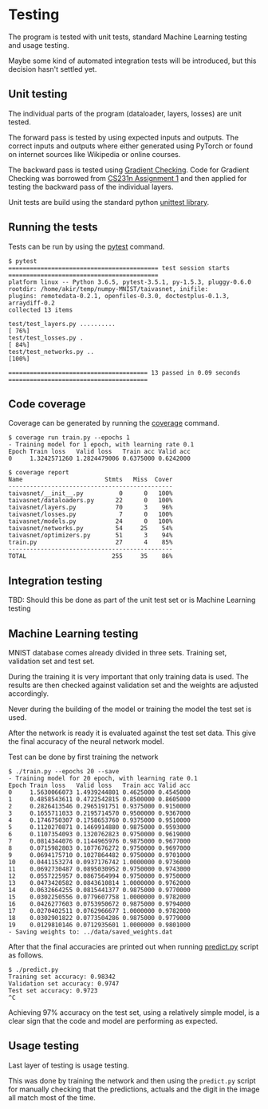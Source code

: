 # Testing

The program is tested with unit tests, standard Machine Learning testing and usage testing.

Maybe some kind of automated integration tests will be introduced, but this decision hasn't settled yet.

## Unit testing

The individual parts of the program (dataloader, layers, losses) are unit tested.

The forward pass is tested by using expected inputs and outputs. The correct inputs and outputs where either generated using PyTorch or found on internet sources like Wikipedia or online courses.

The backward pass is tested using [Gradient Checking](http://ufldl.stanford.edu/wiki/index.php/Gradient_checking_and_advanced_optimization). Code for Gradient Checking was borrowed from [CS231n Assignment 1](http://cs231n.github.io/assignments2016/assignment1/) and then applied for testing the backward pass of the individual layers.

Unit tests are build using the standard python [unittest library](https://docs.python.org/3/library/unittest.html).

## Running the tests

Tests can be run by using the [pytest](https://docs.pytest.org/en/latest/) command.

```
$ pytest
========================================== test session starts ==========================================
platform linux -- Python 3.6.5, pytest-3.5.1, py-1.5.3, pluggy-0.6.0
rootdir: /home/akir/temp/numpy-MNIST/taivasnet, inifile:
plugins: remotedata-0.2.1, openfiles-0.3.0, doctestplus-0.1.3, arraydiff-0.2
collected 13 items

test/test_layers.py ..........                                                                    [ 76%]
test/test_losses.py .                                                                             [ 84%]
test/test_networks.py ..                                                                          [100%]

======================================= 13 passed in 0.09 seconds =======================================
```

## Code coverage

Coverage can be generated by running the [coverage](https://coverage.readthedocs.io/en/coverage-4.5.1a/) command.

```
$ coverage run train.py --epochs 1
- Training model for 1 epoch, with learning rate 0.1
Epoch Train loss   Valid loss   Train acc Valid acc
0     1.3242571260 1.2824479006 0.6375000 0.6242000
```

```
$ coverage report
Name                       Stmts   Miss  Cover
----------------------------------------------
taivasnet/__init__.py          0      0   100%
taivasnet/dataloaders.py      22      0   100%
taivasnet/layers.py           70      3    96%
taivasnet/losses.py            7      0   100%
taivasnet/models.py           24      0   100%
taivasnet/networks.py         54     25    54%
taivasnet/optimizers.py       51      3    94%
train.py                      27      4    85%
----------------------------------------------
TOTAL                        255     35    86%
```

## Integration testing

TBD: Should this be done as part of the unit test set or is Machine Learning testing 

## Machine Learning testing

MNIST database comes already divided in three sets. Training set, validation set and test set.

During the training it is very important that only training data is used. The results are then checked against validation set and the weights are adjusted accordingly.

Never during the building of the model or training the model the test set is used.

After the network is ready it is evaluated against the test set data. This give the final accuracy of the neural network model.

Test can be done by first training the network

```
$ ./train.py --epochs 20 --save
- Training model for 20 epoch, with learning rate 0.1
Epoch Train loss   Valid loss   Train acc Valid acc
0     1.5630066073 1.4939244801 0.4625000 0.4545000
1     0.4858543611 0.4722542815 0.8500000 0.8605000
2     0.2826413546 0.2965191751 0.9375000 0.9150000
3     0.1655711033 0.2195714570 0.9500000 0.9367000
4     0.1746750307 0.1758653760 0.9375000 0.9510000
5     0.1120270871 0.1469914880 0.9875000 0.9593000
6     0.1107354093 0.1320762823 0.9750000 0.9619000
7     0.0814344076 0.1144965976 0.9875000 0.9677000
8     0.0715982803 0.1077676272 0.9750000 0.9697000
9     0.0694175710 0.1027864482 0.9750000 0.9701000
10    0.0441153274 0.0937176742 1.0000000 0.9736000
11    0.0692730487 0.0895030952 0.9750000 0.9743000
12    0.0557225957 0.0867564994 0.9750000 0.9750000
13    0.0473420582 0.0843610814 1.0000000 0.9762000
14    0.0632664255 0.0815441377 0.9875000 0.9770000
15    0.0302250556 0.0779607758 1.0000000 0.9782000
16    0.0426277603 0.0753950672 0.9875000 0.9794000
17    0.0270402511 0.0762966677 1.0000000 0.9782000
18    0.0302901822 0.0773504286 0.9875000 0.9779000
19    0.0129810146 0.0712935601 1.0000000 0.9801000
- Saving weights to: ../data/saved_weights.dat
```

After that the final accuracies are printed out when running [predict.py](../taivasnet/predict.py) script as follows.

```
$ ./predict.py
Training set accuracy: 0.98342
Validation set accuracy: 0.9747
Test set accuracy: 0.9723
^C
```

Achieving 97% accuracy on the test set, using a relatively simple model, is a clear sign that the code and model are performing as expected.

## Usage testing

Last layer of testing is usage testing.

This was done by training the network and then using the `predict.py` script for manually checking that the predictions, actuals and the digit in the image all match most of the time.

